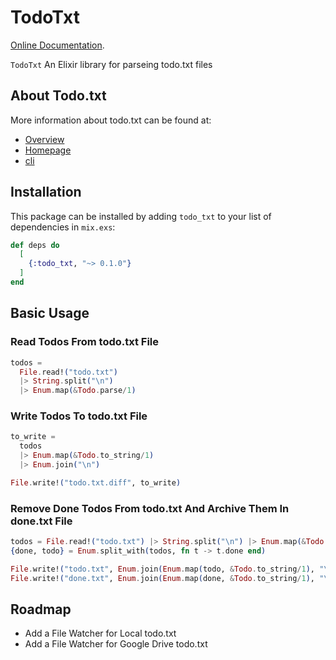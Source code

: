 # TodoTxt
[Online Documentation](https://hexdocs.pm/todo_txt/Todo.html).

`TodoTxt` An Elixir library for parseing todo.txt files

## About Todo.txt
More information about todo.txt can be found at:
  - [Overview](https://github.com/todotxt/todo.txt)
  - [Homepage](http://todotxt.org/)
  - [cli](https://github.com/todotxt/todo.txt-cli)

## Installation

This package can be installed
by adding `todo_txt` to your list of dependencies in `mix.exs`:

```elixir
def deps do
  [
    {:todo_txt, "~> 0.1.0"}
  ]
end
```

## Basic Usage

### Read Todos From todo.txt File

```elixir
todos = 
  File.read!("todo.txt") 
  |> String.split("\n") 
  |> Enum.map(&Todo.parse/1)
```

### Write Todos To todo.txt File

```elixir
to_write = 
  todos 
  |> Enum.map(&Todo.to_string/1) 
  |> Enum.join("\n")

File.write!("todo.txt.diff", to_write)
```

### Remove Done Todos From todo.txt And Archive Them In done.txt File
```elixir
todos = File.read!("todo.txt") |> String.split("\n") |> Enum.map(&Todo.parse/1)
{done, todo} = Enum.split_with(todos, fn t -> t.done end)

File.write!("todo.txt", Enum.join(Enum.map(todo, &Todo.to_string/1), "\n"))
File.write!("done.txt", Enum.join(Enum.map(done, &Todo.to_string/1), "\n"))
```

## Roadmap
- Add a File Watcher for Local todo.txt
- Add a File Watcher for Google Drive todo.txt
